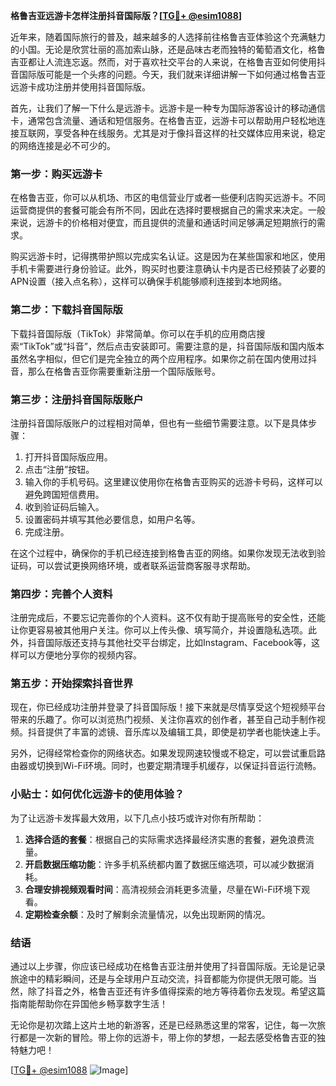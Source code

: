 **格鲁吉亚远游卡怎样注册抖音国际版？[[TG💪+ @esim1088](https://t.me/s/esim1088)]**

近年来，随着国际旅行的普及，越来越多的人选择前往格鲁吉亚体验这个充满魅力的小国。无论是欣赏壮丽的高加索山脉，还是品味古老而独特的葡萄酒文化，格鲁吉亚都让人流连忘返。然而，对于喜欢社交平台的人来说，在格鲁吉亚如何使用抖音国际版可能是一个头疼的问题。今天，我们就来详细讲解一下如何通过格鲁吉亚远游卡成功注册并使用抖音国际版。

首先，让我们了解一下什么是远游卡。远游卡是一种专为国际游客设计的移动通信卡，通常包含流量、通话和短信服务。在格鲁吉亚，远游卡可以帮助用户轻松地连接互联网，享受各种在线服务。尤其是对于像抖音这样的社交媒体应用来说，稳定的网络连接是必不可少的。

### 第一步：购买远游卡

在格鲁吉亚，你可以从机场、市区的电信营业厅或者一些便利店购买远游卡。不同运营商提供的套餐可能会有所不同，因此在选择时要根据自己的需求来决定。一般来说，远游卡的价格相对便宜，而且提供的流量和通话时间足够满足短期旅行的需求。

购买远游卡时，记得携带护照以完成实名认证。这是因为在某些国家和地区，使用手机卡需要进行身份验证。此外，购买时也要注意确认卡内是否已经预装了必要的APN设置（接入点名称），这样可以确保手机能够顺利连接到本地网络。

### 第二步：下载抖音国际版

下载抖音国际版（TikTok）非常简单。你可以在手机的应用商店搜索“TikTok”或“抖音”，然后点击安装即可。需要注意的是，抖音国际版和国内版本虽然名字相似，但它们是完全独立的两个应用程序。如果你之前在国内使用过抖音，那么在格鲁吉亚你需要重新注册一个国际版账号。

### 第三步：注册抖音国际版账户

注册抖音国际版账户的过程相对简单，但也有一些细节需要注意。以下是具体步骤：

1. 打开抖音国际版应用。
2. 点击“注册”按钮。
3. 输入你的手机号码。这里建议使用你在格鲁吉亚购买的远游卡号码，这样可以避免跨国短信费用。
4. 收到验证码后输入。
5. 设置密码并填写其他必要信息，如用户名等。
6. 完成注册。

在这个过程中，确保你的手机已经连接到格鲁吉亚的网络。如果你发现无法收到验证码，可以尝试更换网络环境，或者联系运营商客服寻求帮助。

### 第四步：完善个人资料

注册完成后，不要忘记完善你的个人资料。这不仅有助于提高账号的安全性，还能让你更容易被其他用户关注。你可以上传头像、填写简介，并设置隐私选项。此外，抖音国际版还支持与其他社交平台绑定，比如Instagram、Facebook等，这样可以方便地分享你的视频内容。

### 第五步：开始探索抖音世界

现在，你已经成功注册并登录了抖音国际版！接下来就是尽情享受这个短视频平台带来的乐趣了。你可以浏览热门视频、关注你喜欢的创作者，甚至自己动手制作视频。抖音提供了丰富的滤镜、音乐库以及编辑工具，即使是初学者也能快速上手。

另外，记得经常检查你的网络状态。如果发现网速较慢或不稳定，可以尝试重启路由器或切换到Wi-Fi环境。同时，也要定期清理手机缓存，以保证抖音运行流畅。

### 小贴士：如何优化远游卡的使用体验？

为了让远游卡发挥最大效用，以下几点小技巧或许对你有所帮助：

1. **选择合适的套餐**：根据自己的实际需求选择最经济实惠的套餐，避免浪费流量。
2. **开启数据压缩功能**：许多手机系统都内置了数据压缩选项，可以减少数据消耗。
3. **合理安排视频观看时间**：高清视频会消耗更多流量，尽量在Wi-Fi环境下观看。
4. **定期检查余额**：及时了解剩余流量情况，以免出现断网的情况。

### 结语

通过以上步骤，你应该已经成功在格鲁吉亚注册并使用了抖音国际版。无论是记录旅途中的精彩瞬间，还是与全球用户互动交流，抖音都能为你提供无限可能。当然，除了抖音之外，格鲁吉亚还有许多值得探索的地方等待着你去发现。希望这篇指南能帮助你在异国他乡畅享数字生活！

无论你是初次踏上这片土地的新游客，还是已经熟悉这里的常客，记住，每一次旅行都是一次新的冒险。带上你的远游卡，带上你的梦想，一起去感受格鲁吉亚的独特魅力吧！

[[TG💪+ @esim1088](https://t.me/s/esim1088) ![Image](https://i.postimg.cc/4NQfJmqS/Snipaste-2025-05-13-00-14-12.png)]